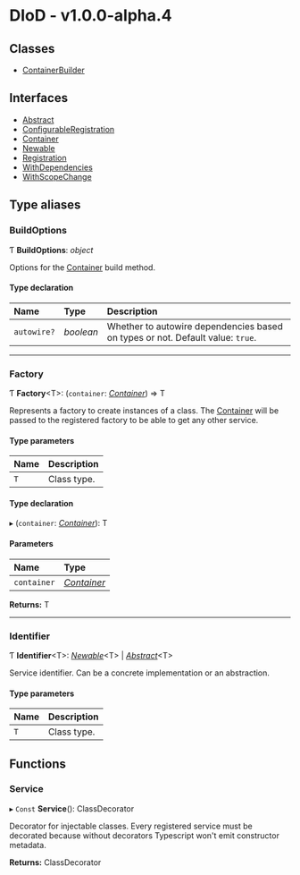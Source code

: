 # DIoD - v1.0.0-alpha.4

## Classes

- [ContainerBuilder](classes/containerbuilder.md)

## Interfaces

- [Abstract](interfaces/abstract.md)
- [ConfigurableRegistration](interfaces/configurableregistration.md)
- [Container](interfaces/container.md)
- [Newable](interfaces/newable.md)
- [Registration](interfaces/registration.md)
- [WithDependencies](interfaces/withdependencies.md)
- [WithScopeChange](interfaces/withscopechange.md)

## Type aliases

### BuildOptions

Ƭ **BuildOptions**: *object*

Options for the [Container](interfaces/container.md) build method.

#### Type declaration

| Name | Type | Description |
| :------ | :------ | :------ |
| `autowire?` | *boolean* | Whether to autowire dependencies based on types or not. Default value: `true`. |

___

### Factory

Ƭ **Factory**<T\>: (`container`: [*Container*](interfaces/container.md)) => T

Represents a factory to create instances of a class.
The [Container](interfaces/container.md) will be passed to the registered factory to be able to
get any other service.

#### Type parameters

| Name | Description |
| :------ | :------ |
| `T` | Class type. |

#### Type declaration

▸ (`container`: [*Container*](interfaces/container.md)): T

#### Parameters

| Name | Type |
| :------ | :------ |
| `container` | [*Container*](interfaces/container.md) |

**Returns:** T

___

### Identifier

Ƭ **Identifier**<T\>: [*Newable*](interfaces/newable.md)<T\> \| [*Abstract*](interfaces/abstract.md)<T\>

Service identifier. Can be a concrete implementation or an abstraction.

#### Type parameters

| Name | Description |
| :------ | :------ |
| `T` | Class type. |

## Functions

### Service

▸ `Const` **Service**(): ClassDecorator

Decorator for injectable classes. Every registered service must
be decorated because without decorators Typescript won't emit
constructor metadata.

**Returns:** ClassDecorator
